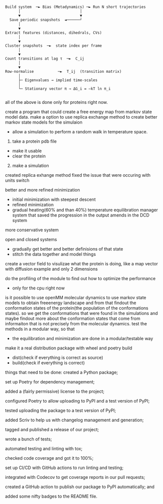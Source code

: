 ```angular2html

Build system  ─► Bias (Metadynamics) ─► Run N short trajectories
      │                           │
      ▼                           ▼
  Save periodic snapshots  ◄──────┘
      │
      ▼
Extract features (distances, dihedrals, CVs)
      │
      ▼
Cluster snapshots  ─►  state index per frame
      │
      ▼
Count transitions at lag τ  ─►  C_ij
      │
      ▼
Row‑normalise           ─►  T_ij  (transition matrix)
      │
      ├─ Eigenvalues → implied time‑scales
      │
      └─ Stationary vector π → ΔG_i = –kT ln π_i


```

all of the above is done only for proteins right now.

create a program that could create a free energy map from markov state model data.
make a option to use replica exchange method to create better markov state models for the simulaion
- allow a simulation to perform a random walk in temperature space.

1. take a protein pdb file
- make it usable
- clear the protein
2. make a simulation



created replica exhange method
fixed the issue that were occuring with units switch

better and more refined minimization
- initial minimization with steepest descent
- refined minimization
- gradual heating(60% and than 40%) temperature equilibration
manager system that saved the progression in the output
amends in the DCD system


more conservative system

open and closed systems
- gradually get better and better definisions of that state
- stitch the data together and model things


create a vector field to visulizae what the protein is doing, like a map vector with diffusion example and only 2 dimensions



do the profiling of the module to find out how to optimize the performance
- only for the cpu right now


is it possible to use openMM molecular dynamics to use markov state models to obtain freeenergy landscape and from that findout the conformation states of the protein(the population of the conformations states). so we get the conformations that were found in the simulations and maybe findout more about the conformation states that come from informaiton that is not precisely from the molecular dynamics.
test the methods in a modular way, so that
- the equilibration and minimization are done in a modular/testable way


make it a real distribution package with wheel and poetry build
- dist(check if everything is correct as source)
- build(check if everything is correct)

things that need to be done:
created a Python package;

set up Poetry for dependency management;

added a (fairly permissive) license to the project;

configured Poetry to allow uploading to PyPI and a test version of PyPI;

tested uploading the package to a test version of PyPI;

added Scriv to help us with changelog management and generation;

tagged and published a release of our project;

wrote a bunch of tests;

automated testing and linting with tox;

checked code coverage and got it to 100%;

set up CI/CD with GitHub actions to run linting and testing;

integrated with Codecov to get coverage reports in our pull requests;

created a GitHub action to publish our package to PyPI automatically; and

added some nifty badges to the README file.
